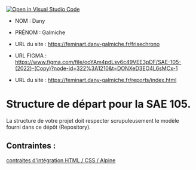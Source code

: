[![Open in Visual Studio Code](https://classroom.github.com/assets/open-in-vscode-c66648af7eb3fe8bc4f294546bfd86ef473780cde1dea487d3c4ff354943c9ae.svg)](https://classroom.github.com/online_ide?assignment_repo_id=9708416&assignment_repo_type=AssignmentRepo)
- NOM : Dany
- PRÉNOM : Galmiche
- URL du site : https://feminart.dany-galmiche.fr/frisechrono
- URL FIGMA : https://www.figma.com/file/ooYAm4pdLsv6c49VEE3pDF/SAE-105-(2022)-(Copy)?node-id=322%3A1210&t=DONXeD3EO4L6sMCx-1

- URL du site : https://feminart.dany-galmiche.fr/reports/index.html

# Structure de départ pour la SAE 105.

La structure de votre projet doit respecter scrupuleusement le modèle fourni dans ce dépôt (Repository).

## Contraintes :
[contraites d'intégration HTML / CSS / Alpine](https://moodle.univ-fcomte.fr/mod/page/view.php?id=645799)
